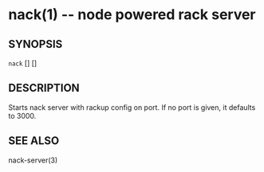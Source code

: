nack(1) -- node powered rack server
===================================

## SYNOPSIS

`nack` [<config>] [<port>]

## DESCRIPTION

Starts nack server with rackup config on port. If no port is given, it
defaults to 3000.

## SEE ALSO

nack-server(3)
